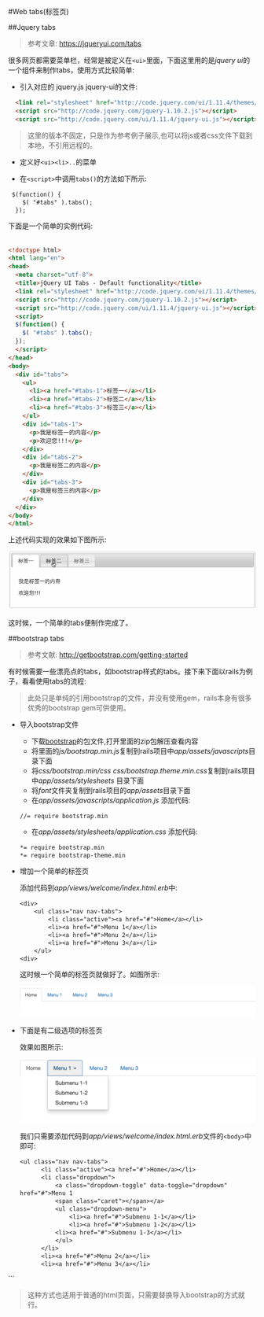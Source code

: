 #Web tabs(标签页)

##Jquery tabs

> 参考文章: https://jqueryui.com/tabs

很多网页都需要菜单栏，经常是被定义在`<ui>`里面，下面这里用的是*jquery ui*的一个组件来制作tabs，使用方式比较简单:

- 引入对应的 jquery.js jquery-ui的文件:

```html
  <link rel="stylesheet" href="http://code.jquery.com/ui/1.11.4/themes/smoothness/jquery-ui.css">
  <script src="http://code.jquery.com/jquery-1.10.2.js"></script>
  <script src="http://code.jquery.com/ui/1.11.4/jquery-ui.js"></script>
```
> 这里的版本不固定，只是作为参考例子展示,也可以将js或者css文件下载到本地，不引用远程的。

- 定义好`<ui><li>..`的菜单

- 在`<script>`中调用`tabs()`的方法如下所示:

```
 $(function() {
    $( "#tabs" ).tabs();
  });
```
下面是一个简单的实例代码:

```html

<!doctype html>
<html lang="en">
<head>
  <meta charset="utf-8">
  <title>jQuery UI Tabs - Default functionality</title>
  <link rel="stylesheet" href="http://code.jquery.com/ui/1.11.4/themes/smoothness/jquery-ui.css">
  <script src="http://code.jquery.com/jquery-1.10.2.js"></script>
  <script src="http://code.jquery.com/ui/1.11.4/jquery-ui.js"></script>
  <script>
  $(function() {
    $( "#tabs" ).tabs();
  });
  </script>
</head>
<body>
  <div id="tabs">
    <ul>
      <li><a href="#tabs-1">标签一</a></li>
      <li><a href="#tabs-2">标签二</a></li>
      <li><a href="#tabs-3">标签三</a></li>
    </ul>
    <div id="tabs-1">
      <p>我是标签一的内容</p>
      <p>欢迎您!!!</p>
    </div>
    <div id="tabs-2">
      <p>我是标签二的内容</p>
    </div>
    <div id="tabs-3">
      <p>我是标签三的内容</p>
    </div>
  </div>
</body>
</html>

```

上述代码实现的效果如下图所示:

![tabs.gif](/images/tabs.gif)

这时候，一个简单的tabs便制作完成了。

##bootstrap tabs

> 参考文献: http://getbootstrap.com/getting-started

有时候需要一些漂亮点的tabs，如bootstrap样式的tabs。接下来下面以rails为例子，看看使用tabs的流程:

> 此处只是单纯的引用bootstrap的文件，并没有使用gem，rails本身有很多优秀的bootstrap gem可供使用。

- 导入bootstrap文件
    
	- 下载[bootstrap](http://getbootstrap.com/getting-started/)的包文件,打开里面的zip包解压查看内容
	- 将里面的*js/bootstrap.min.js*复制到rails项目中*app/assets/javascripts*目录下面
	- 将*css/bootstrap.min/css* *css/bootstrap.theme.min.css*复制到rails项目中*app/assets/stylesheets* 目录下面
	- 将*font*文件夹复制到rails项目的*app/assets*目录下面
	- 在*app/assets/javascripts/application.js* 添加代码:

	```
	//= require bootstrap.min
	```
	- 在*app/assets/stylesheets/application.css* 添加代码:

	```
	*= require bootstrap.min
	*= require bootstrap-theme.min
	```
	
- 增加一个简单的标签页
	
	添加代码到*app/views/welcome/index.html.erb*中:
	
	```
	<div>
		<ul class="nav nav-tabs">
  			<li class="active"><a href="#">Home</a></li>
  			<li><a href="#">Menu 1</a></li>
  			<li><a href="#">Menu 2</a></li>
  			<li><a href="#">Menu 3</a></li>
		</ul>
	<div>
	```
	
	这时候一个简单的标签页就做好了。如图所示:
	
	![simple_tabs.png](/images/simple_tabs.png)
	
- 下面是有二级选项的标签页
  
  效果如图所示:
  
  ![tabs.png](/images/tabs.png)
  
  我们只需要添加代码到*app/views/welcome/index.html.erb*文件的`<body>`中即可:
  
  ```
  <ul class="nav nav-tabs">
  		<li class="active"><a href="#">Home</a></li>
  		<li class="dropdown">
    		<a class="dropdown-toggle" data-toggle="dropdown" href="#">Menu 1
    		<span class="caret"></span></a>
    		<ul class="dropdown-menu">
      			<li><a href="#">Submenu 1-1</a></li>
      			<li><a href="#">Submenu 1-2</a></li>
      		<li><a href="#">Submenu 1-3</a></li> 
    		</ul>
  		</li>
  		<li><a href="#">Menu 2</a></li>
  		<li><a href="#">Menu 3</a></li>
</ul>
  ```
  
> 这种方式也适用于普通的html页面，只需要替换导入bootstrap的方式就行。